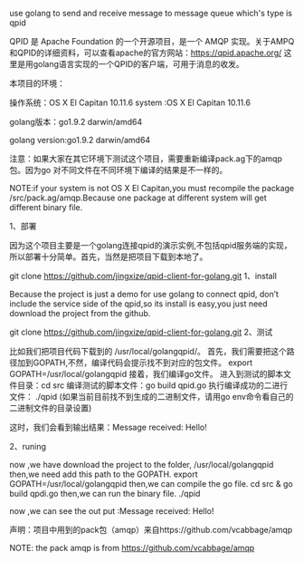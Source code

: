 use golang to send and receive message to  message queue which's type is qpid

QPID 是 Apache Foundation 的一个开源项目，是一个 AMQP 实现。关于AMPQ和QPID的详细资料，可以查看apache的官方网站：https://qpid.apache.org/ 这里是用golang语言实现的一个QPID的客户端，可用于消息的收发。

本项目的环境：

操作系统：OS X El Capitan 10.11.6
system :OS X El Capitan 10.11.6

golang版本：go1.9.2 darwin/amd64

golang version:go1.9.2 darwin/amd64

注意：如果大家在其它环境下测试这个项目，需要重新编译pack.ag下的amqp包。因为go 对不同文件在不同环境下编译的结果是不一样的。

NOTE:if your system is not OS X El Capitan,you must recompile the package /src/pack.ag/amqp.Because
     one package at different system will get different binary file.


1、部署

   因为这个项目主要是一个golang连接qpid的演示实例,不包括qpid服务端的实现，所以部署十分简单。首先，当然是把项目下载到本地了。

   git clone https://github.com/jingxize/qpid-client-for-golang.git
1、install

   Because the project is just a demo for use golang to connect qpid, don’t include the service side of the qpid,so its install is easy,you just need download the project from the github.

   git clone https://github.com/jingxize/qpid-client-for-golang.git
2、测试

   比如我们把项目代码下载到的 /usr/local/golangqpid/。
   首先，我们需要把这个路径加到GOPATH,不然，编译代码会提示找不到对应的包文件。
   export GOPATH=/usr/local/golangqpid
   接着，我们编译go文件。
   进入到测试的脚本文件目录：cd src
   编译测试的脚本文件：go build qpid.go
   执行编译成功的二进行文件： ./qpid (如果当前目前找不到生成的二进制文件，请用go env命令看自己的二进制文件的目录设置)


   这时，我们会看到输出结果：Message received: Hello!


2、runing

   now ,we have download the project to the folder, /usr/local/golangqpid
   then,we need add this path to the GOPATH.  export GOPATH=/usr/local/golangqpid
   then,we can compile the go file.   cd src & go build qpdi.go
   then,we can run the binary file.   ./qpid

   now ,we can see the out put :Message received: Hello!




声明：项目中用到的pack包（amqp）来自https://github.com/vcabbage/amqp

NOTE: the pack amqp  is from https://github.com/vcabbage/amqp
